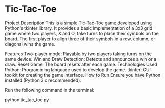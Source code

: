 # Tic-Tac-Toe
Project Description
This is a simple Tic-Tac-Toe game developed using Python's tkinter library. It provides a basic implementation of a 3x3 grid game where two players, X and O, take turns to place their symbols on the board. The first player to align three of their symbols in a row, column, or diagonal wins the game.

Features
Two-player mode: Playable by two players taking turns on the same device.
Win and Draw Detection: Detects and announces a win or a draw.
Reset Game: The board resets after each game.
Technologies Used
Python: Programming language used to develop the game.
tkinter: GUI toolkit for creating the game interface.
How to Run
Ensure you have Python installed (Python 3.x recommended).

Run the following command in the terminal:

python tic_tac_toe.py
